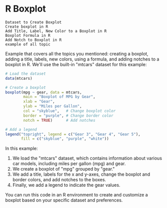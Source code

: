 # R Boxplot
```
Dataset to Create Boxplot
Create boxplot in R
Add Title, Label, New Color to a Boxplot in R
Boxplot Formula in R
Add Notch to Boxplot in R
example of all topic
```
Example that covers all the topics you mentioned: creating a boxplot, adding a title, labels, new colors, using a formula, and adding notches to a boxplot in R. We'll use the built-in "mtcars" dataset for this example:

```R
# Load the dataset
data(mtcars)

# Create a boxplot
boxplot(mpg ~ gear, data = mtcars, 
        main = "Boxplot of MPG by Gear",
        xlab = "Gear",
        ylab = "Miles per Gallon",
        col = "skyblue",   # Change boxplot color
        border = "purple", # Change border color
        notch = TRUE)      # Add notches

# Add a legend
legend("topright", legend = c("Gear 3", "Gear 4", "Gear 5"),
       fill = c("skyblue", "purple", "white"))
```

In this example:

1. We load the "mtcars" dataset, which contains information about various car models, including miles per gallon (mpg) and gear.
2. We create a boxplot of "mpg" grouped by "gear."
3. We add a title, labels for the x and y-axes, change the boxplot and border colors, and add notches to the boxes.
4. Finally, we add a legend to indicate the gear values.

You can run this code in an R environment to create and customize a boxplot based on your specific dataset and preferences.
